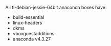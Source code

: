 All tl-debian-jessie-64bit anaconda boxes have:
* build-essential
* linux-headers
* dkms
* vboxguestadditions
* anaconda v4.3.27
